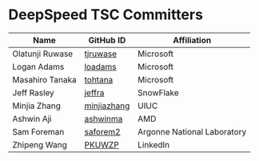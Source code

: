 # DeepSpeed TSC Committers #

| Name | GitHub ID | Affiliation
|--- | ---- | --- |
| Olatunji Ruwase | [tjruwase](https://github.com/tjruwase)     | Microsoft |
| Logan Adams     | [loadams](https://github.com/loadams)      | Microsoft |
| Masahiro Tanaka | [tohtana](https://github.com/tohtana)      | Microsoft |
| Jeff Rasley     | [jeffra](https://github.com/jeffra)       | SnowFlake  |
| Minjia Zhang    | [minjiazhang](https://github.com/minjiazhang)  | UIUC  |
| Ashwin Aji      | [ashwinma](https://github.com/ashwinma)        | AMD   |
| Sam Foreman     | [saforem2](https://github.com/saforem2)        | Argonne National Laboratory |
| Zhipeng Wang    | [PKUWZP](https://github.com/PKUWZP)       | LinkedIn  |
